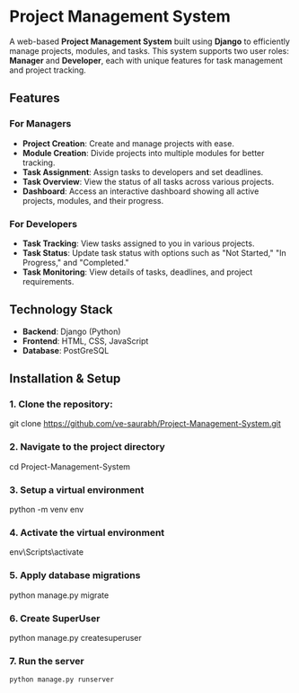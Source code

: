 # Project Management System

A web-based **Project Management System** built using **Django** to efficiently manage projects, modules, and tasks. This system supports two user roles: **Manager** and **Developer**, each with unique features for task management and project tracking.

## Features

### For Managers
- **Project Creation**: Create and manage projects with ease.
- **Module Creation**: Divide projects into multiple modules for better tracking.
- **Task Assignment**: Assign tasks to developers and set deadlines.
- **Task Overview**: View the status of all tasks across various projects.
- **Dashboard**: Access an interactive dashboard showing all active projects, modules, and their progress.

### For Developers
- **Task Tracking**: View tasks assigned to you in various projects.
- **Task Status**: Update task status with options such as "Not Started," "In Progress," and "Completed."
- **Task Monitoring**: View details of tasks, deadlines, and project requirements.

## Technology Stack

- **Backend**: Django (Python)
- **Frontend**: HTML, CSS, JavaScript
- **Database**: PostGreSQL

## Installation & Setup

### 1. Clone the repository:
git clone https://github.com/ve-saurabh/Project-Management-System.git

### 2. Navigate to the project directory
cd Project-Management-System

### 3. Setup a virtual environment
python -m venv env

### 4. Activate the virtual environment
env\Scripts\activate

### 5. Apply database migrations
python manage.py migrate

### 6. Create SuperUser
python manage.py createsuperuser

### 7. Run the server
```bash
python manage.py runserver
